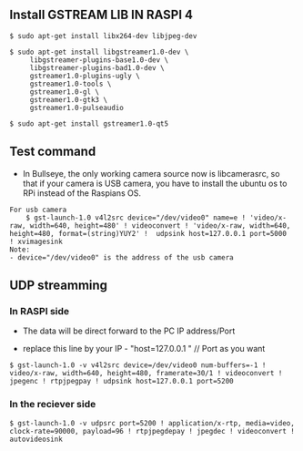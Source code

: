 ## Install GSTREAM LIB IN RASPI 4

```
$ sudo apt-get install libx264-dev libjpeg-dev

$ sudo apt-get install libgstreamer1.0-dev \
     libgstreamer-plugins-base1.0-dev \
     libgstreamer-plugins-bad1.0-dev \
     gstreamer1.0-plugins-ugly \
     gstreamer1.0-tools \
     gstreamer1.0-gl \
     gstreamer1.0-gtk3 \ 
     gstreamer1.0-pulseaudio

$ sudo apt-get install gstreamer1.0-qt5

```

## Test command


- In Bullseye, the only working camera source now is libcamerasrc, so that if your camera is USB camera, you have to install the ubuntu os to RPi instead of the Raspians OS. 
```
For usb camera
    $ gst-launch-1.0 v4l2src device="/dev/video0" name=e ! 'video/x-raw, width=640, height=480' ! videoconvert ! 'video/x-raw, width=640, height=480, format=(string)YUY2' !  udpsink host=127.0.0.1 port=5000 
! xvimagesink
Note: 
- device="/dev/video0" is the address of the usb camera 

```
## UDP streamming

### In RASPI side
- The data will be direct forward to the PC IP address/Port

- replace this line by your IP -  "host=127.0.0.1 " // Port as you want
```
$ gst-launch-1.0 -v v4l2src device=/dev/video0 num-buffers=-1 ! video/x-raw, width=640, height=480, framerate=30/1 ! videoconvert ! jpegenc ! rtpjpegpay ! udpsink host=127.0.0.1 port=5200
```
### In the reciever side 
```
$ gst-launch-1.0 -v udpsrc port=5200 ! application/x-rtp, media=video, clock-rate=90000, payload=96 ! rtpjpegdepay ! jpegdec ! videoconvert ! autovideosink
```
